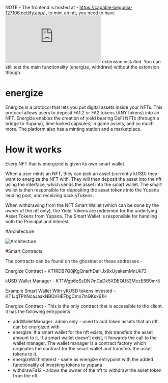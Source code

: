 NOTE - The frontend is hosted at - https://capable-begonia-127106.netlify.app/ , to mint an nft, you need to have ![this](https://devratroom.blogspot.com/p/cross-domain-cors-extension.html) extension installed. You can still test the main functionality (energize, withdraw) without the extension though.

# energize

Energize is a protocol that lets you put digital assets inside your NFTs. This protocol allows users to deposit FA1.2 or FA2 tokens (ANY tokens) into an NFT. Energize enables the creation of yield bearing DeFi NFTs (through a bridge to Yupana), time locked capsules, in game assets, and so much more.
The platform also has a minting station and a marketplace.

# How it works 

Every NFT that is energized is given its own smart wallet.

When a user mints an NFT, they can pick an asset (currently kUSD) they want to energize the NFT with. 
They will then deposit the asset into the nft using the interface, which sends the asset into the smart wallet.
The smart wallet is then responsible for depositing the asset tokens into the Yupana lending pool, and receiving back yTokens.

When withdrawing from the NFT Smart Wallet (which can be done by the owner of the nft only), the Yield Tokens are redeemed for the underlying Asset Tokens from Yupana. The Smart Wallet is responsible for handling both the Principal and Interest. 

#Architecture

![Architecture](https://i.imgur.com/5ip4S9g.png)

#Smart Contracts

The contracts can be found on the ghostnet at these addresses - 

Energize Contract - KT1RDB7Q8jKgQnarhDaHJx9xUyakemMnUk73

kUSD Wallet Manager - KT1Wgp6qSsDN7mCaDk5XDEQU52MezE8B9mr5

Example Smart Wallet With yKUSD tokens invested - KT1JqTPhNcaJaakNBQVHEFbgCmo7mGKsx61H

Energize Contract - 
  This is the only contract that is accessible to the client. It has the following entrypoints 
  - addWalletManager: admin only - used to add token assets that an nft can be energized with
  - energize: if a smart wallet for the nft exists, this transfers the asset amount to it. If a smart wallet doesn't exist, it forwards the call to the wallet manager. The wallet manager is a contract factory which originates the contract for the smart wallet and transfers the asset tokens to it.
  - energizeWithInterest - same as energize entrypoint with the added functionality of investing tokens to yupana
  - withdrawFa12 - allows the owner of the nft to withdraw the asset token from the nft.


